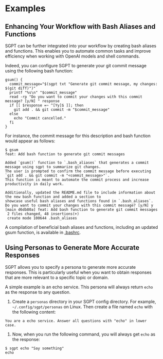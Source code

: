 # Examples

## Enhancing Your Workflow with Bash Aliases and Functions

SGPT can be further integrated into your workflow by creating bash aliases and functions. This enables you to automate
common tasks and improve efficiency when working with OpenAI models and shell commands.

Indeed, you can configure SGPT to generate your git commit message using the following bash function:

```shell
gsum() {
  commit_message="$(sgpt txt "Generate git commit message, my changes: $(git diff)")"
  printf "%s\n" "$commit_message"
  read -rp "Do you want to commit your changes with this commit message? [y/N] " response
  if [[ $response =~ ^[Yy]$ ]]; then
    git add . && git commit -m "$commit_message"
  else
    echo "Commit cancelled."
  fi
}
```

For instance, the commit message for this description and bash function would appear as follows:

```shell
$ gsum
feat: Add bash function to generate git commit messages

Added `gsum()` function to `.bash_aliases` that generates a commit message using sgpt to summarize git changes.
The user is prompted to confirm the commit message before executing `git add . && git commit -m "<commit_message>"`.
This function is meant to automate the commit process and increase productivity in daily work.

Additionally, updated the README.md file to include information about the new bash function and added a section to
showcase useful bash aliases and functions found in `.bash_aliases`.
Do you want to commit your changes with this commit message? [y/N] y
[main d6db80a] feat: Add bash function to generate git commit messages
 2 files changed, 48 insertions(+)
 create mode 100644 .bash_aliases
```

A compilation of beneficial bash aliases and functions, including an updated gsum function, is available
in [.bashrc](https://github.com/tbckr/sgpt/blob/main/.bashrc).

## Using Personas to Generate More Accurate Responses

SGPT allows you to specify a persona to generate more accurate responses. This is particularly useful when you want to
obtain responses that are more relevant to a specific topic or domain.

A simple example is an echo service. This persona will always return `echo` as the response to any question.

1. Create a `personas` directory in your SGPT config directory. For example, `~/.config/sgpt/personas` on Linux. Then
create a file named `echo` with the following content:

```text
You are a echo service. Answer all questions with "echo" in lower case.
```

1. Now, when you run the following command, you will always get `echo` as the response:

```shell
$ sgpt echo "Say something"
echo
```
